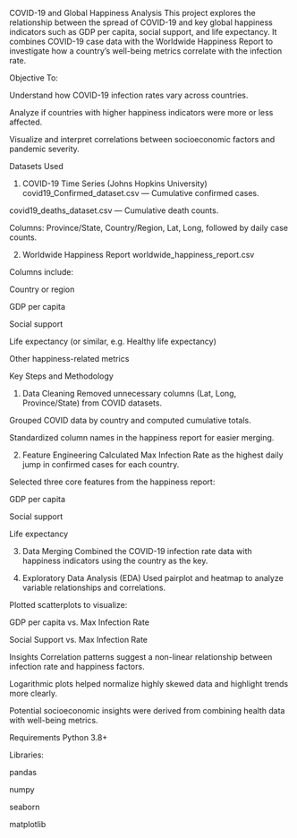 COVID-19 and Global Happiness Analysis
This project explores the relationship between the spread of COVID-19 and key global happiness indicators such as GDP per capita, social support, and life expectancy. It combines COVID-19 case data with the Worldwide Happiness Report to investigate how a country’s well-being metrics correlate with the infection rate.

Objective
To:

Understand how COVID-19 infection rates vary across countries.

Analyze if countries with higher happiness indicators were more or less affected.

Visualize and interpret correlations between socioeconomic factors and pandemic severity.

Datasets Used
1. COVID-19 Time Series (Johns Hopkins University)
covid19_Confirmed_dataset.csv — Cumulative confirmed cases.

covid19_deaths_dataset.csv — Cumulative death counts.

Columns: Province/State, Country/Region, Lat, Long, followed by daily case counts.

2. Worldwide Happiness Report
worldwide_happiness_report.csv

Columns include:

Country or region

GDP per capita

Social support

Life expectancy (or similar, e.g. Healthy life expectancy)

Other happiness-related metrics

Key Steps and Methodology
1. Data Cleaning
Removed unnecessary columns (Lat, Long, Province/State) from COVID datasets.

Grouped COVID data by country and computed cumulative totals.

Standardized column names in the happiness report for easier merging.

2. Feature Engineering
Calculated Max Infection Rate as the highest daily jump in confirmed cases for each country.

Selected three core features from the happiness report:

GDP per capita

Social support

Life expectancy

3. Data Merging
Combined the COVID-19 infection rate data with happiness indicators using the country as the key.

4. Exploratory Data Analysis (EDA)
Used pairplot and heatmap to analyze variable relationships and correlations.

Plotted scatterplots to visualize:

GDP per capita vs. Max Infection Rate

Social Support vs. Max Infection Rate

Insights
Correlation patterns suggest a non-linear relationship between infection rate and happiness factors.

Logarithmic plots helped normalize highly skewed data and highlight trends more clearly.

Potential socioeconomic insights were derived from combining health data with well-being metrics.

Requirements
Python 3.8+

Libraries:

pandas

numpy

seaborn

matplotlib
